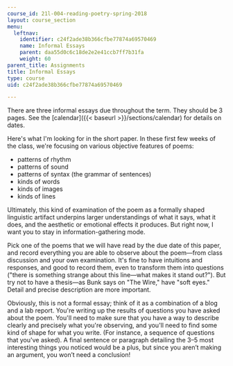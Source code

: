 ```yaml
---
course_id: 21l-004-reading-poetry-spring-2018
layout: course_section
menu:
  leftnav:
    identifier: c24f2ade38b366cfbe77874a69570469
    name: Informal Essays
    parent: daa55d0c6c18de2e2e41ccb7ff7b31fa
    weight: 60
parent_title: Assignments
title: Informal Essays
type: course
uid: c24f2ade38b366cfbe77874a69570469

---
```


There are three informal essays due throughout the term. They should be 3 pages. See the [calendar]({{< baseurl >}}/sections/calendar) for details on dates.

Here's what I'm looking for in the short paper. In these first few weeks of the class, we're focusing on various objective features of poems:

*   patterns of rhythm
*   patterns of sound
*   patterns of syntax (the grammar of sentences)
*   kinds of words
*   kinds of images
*   kinds of lines

Ultimately, this kind of examination of the poem as a formally shaped linguistic artifact underpins larger understandings of what it says, what it does, and the aesthetic or emotional effects it produces. But right now, I want you to stay in information-gathering mode.

Pick one of the poems that we will have read by the due date of this paper, and record everything you are able to observe about the poem—from class discussion and your own examination. It's fine to have intuitions and responses, and good to record them, even to transform them into questions ("there is something strange about this line—what makes it stand out?"). But try not to have a thesis—as Bunk says on "The Wire," have "soft eyes." Detail and precise description are more important.

Obviously, this is not a formal essay; think of it as a combination of a blog and a lab report. You're writing up the results of questions you have asked about the poem. You'll need to make sure that you have a way to describe clearly and precisely what you're observing, and you'll need to find some kind of shape for what you write. (For instance, a sequence of questions that you've asked). A final sentence or paragraph detailing the 3–5 most interesting things you noticed would be a plus, but since you aren’t making an argument, you won’t need a conclusion!